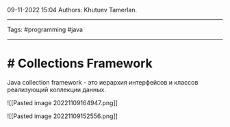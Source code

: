 09-11-2022
15:04
Authors: Khutuev Tamerlan.
***
Tags: #programming #java  
***
# # Collections Framework

Java collection framework - это иерархия интерфейсов и классов реализующий коллекции данных.

![[Pasted image 20221109164947.png]]

![[Pasted image 20221109152556.png]]

